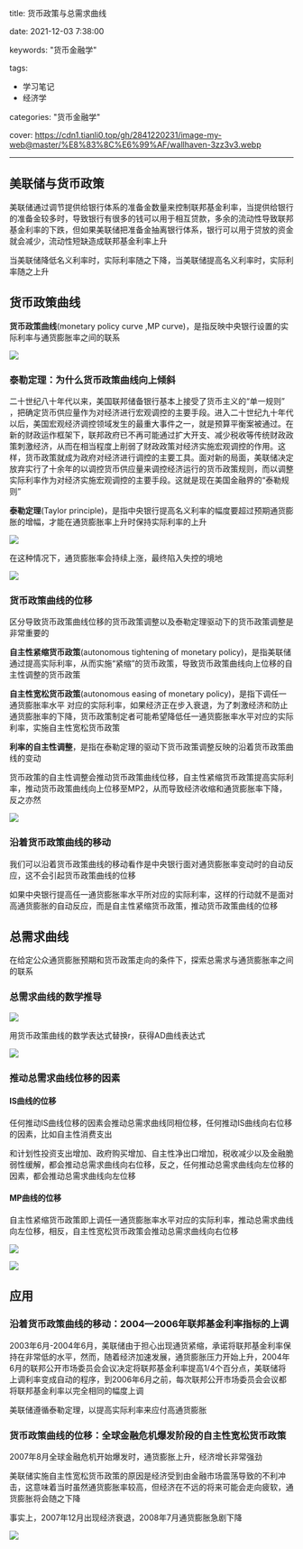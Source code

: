 title: 货币政策与总需求曲线

date: 2021-12-03 7:38:00

keywords: "货币金融学"

tags: 

- 学习笔记
- 经济学

categories: "货币金融学"

cover: https://cdn1.tianli0.top/gh/2841220231/image-my-web@master/%E8%83%8C%E6%99%AF/wallhaven-3zz3v3.webp

---

## 美联储与货币政策

美联储通过调节提供给银行体系的准备金数量来控制联邦基金利率，当提供给银行的准备金较多时，导致银行有很多的钱可以用于相互贷款，多余的流动性导致联邦基金利率的下跌，但如果美联储把准备金抽离银行体系，银行可以用于贷放的资金就会减少，流动性短缺造成联邦基金利率上升

当美联储降低名义利率时，实际利率随之下降，当美联储提高名义利率时，实际利率随之上升

## 货币政策曲线

**货币政策曲线**(monetary  policy  curve  ,MP  curve)，是指反映中央银行设置的实际利率与通货膨胀率之间的联系

![](https://cdn1.tianli0.top/gh/2841220231/image-my-web@master/博客-文章/Snipaste_2021-12-17_05-28-43.webp)

### 泰勒定理：为什么货币政策曲线向上倾斜

二十世纪八十年代以来，美国联邦储备银行基本上接受了货币主义的“单一规则” ，把确定货币供应量作为对经济进行宏观调控的主要手段。进入二十世纪九十年代以后，美国宏观经济调控领域发生的最重大事件之一，就是预算平衡案被通过。在新的财政运作框架下，联邦政府已不再可能通过扩大开支、减少税收等传统财政政策刺激经济，从而在相当程度上削弱了财政政策对经济实施宏观调控的作用。这样，货币政策就成为政府对经济进行调控的主要工具。面对新的局面，美联储决定放弃实行了十余年的以调控货币供应量来调控经济运行的货币政策规则，而以调整实际利率作为对经济实施宏观调控的主要手段。这就是现在美国金融界的“泰勒规则”

**泰勒定理**(Taylor  principle)，是指中央银行提高名义利率的幅度要超过预期通货膨胀的增幅，才能在通货膨胀率上升时保持实际利率的上升

![](https://cdn1.tianli0.top/gh/2841220231/image-my-web@master/博客-文章/Snipaste_2021-12-17_05-33-13.webp)

在这种情况下，通货膨胀率会持续上涨，最终陷入失控的境地

![](https://cdn1.tianli0.top/gh/2841220231/image-my-web@master/博客-文章/Snipaste_2021-12-17_05-34-34.webp)

### 货币政策曲线的位移

区分导致货币政策曲线位移的货币政策调整以及泰勒定理驱动下的货币政策调整是非常重要的

**自主性紧缩货币政策**(autonomous  tightening  of  monetary  policy)，是指美联储通过提高实际利率，从而实施“紧缩”的货币政策，导致货币政策曲线向上位移的自主性调整的货币政策

**自主性宽松货币政策**(autonomous  easing  of  monetary  policy)，是指下调任一通货膨胀率水平 对应的实际利率，如果经济正在步入衰退，为了刺激经济和防止通货膨胀率的下降，货币政策制定者可能希望降低任一通货膨胀率水平对应的实际利率，实施自主性宽松货币政策

**利率的自主性调整**，是指在泰勒定理的驱动下货币政策调整反映的沿着货币政策曲线的变动

货币政策的自主性调整会推动货币政策曲线位移，自主性紧缩货币政策提高实际利率，推动货币政策曲线向上位移至MP2，从而导致经济收缩和通货膨胀率下降，反之亦然

![](https://cdn1.tianli0.top/gh/2841220231/image-my-web@master/博客-文章/Snipaste_2021-12-18_06-27-53.webp)

### 沿着货币政策曲线的移动

我们可以沿着货币政策曲线的移动看作是中央银行面对通货膨胀率变动时的自动反应，这不会引起货币政策曲线的位移

如果中央银行提高任一通货膨胀率水平所对应的实际利率，这样的行动就不是面对高通货膨胀的自动反应，而是自主性紧缩货币政策，推动货币政策曲线的位移

## 总需求曲线

在给定公众通货膨胀预期和货币政策走向的条件下，探索总需求与通货膨胀率之间的联系

### 总需求曲线的数学推导

![](https://cdn1.tianli0.top/gh/2841220231/image-my-web@master/博客-文章/Snipaste_2021-12-18_19-42-55.webp)

用货币政策曲线的数学表达式替换r，获得AD曲线表达式

![](https://cdn1.tianli0.top/gh/2841220231/image-my-web@master/博客-文章/Snipaste_2021-12-18_19-58-17.webp)

### 推动总需求曲线位移的因素

#### IS曲线的位移

任何推动IS曲线位移的因素会推动总需求曲线同相位移，任何推动IS曲线向右位移的因素，比如自主性消费支出

和计划性投资支出增加、政府购买增加、自主性净出口增加，税收减少以及金融脆弱性缓解，都会推动总需求曲线向右位移，反之，任何推动总需求曲线向左位移的因素，都会推动总需求曲线向左位移

#### MP曲线的位移

自主性紧缩货币政策即上调任一通货膨胀率水平对应的实际利率，推动总需求曲线向左位移，相反，自主性宽松货币政策会推动总需求曲线向右位移

![](https://cdn1.tianli0.top/gh/2841220231/image-my-web@master/博客-文章/Snipaste_2021-12-18_21-11-11.webp)

![](https://cdn1.tianli0.top/gh/2841220231/image-my-web@master/博客-文章/Snipaste_2021-12-18_21-11-34.webp)

## 应用

### 沿着货币政策曲线的移动：2004—2006年联邦基金利率指标的上调

2003年6月-2004年6月，美联储由于担心出现通货紧缩，承诺将联邦基金利率保持在非常低的水平，然而，随着经济加速发展，通货膨胀压力开始上升，2004年6月的联邦公开市场委员会会议决定将联邦基金利率提高1/4个百分点，美联储将上调利率变成自动的程序，到2006年6月之前，每次联邦公开市场委员会会议都将联邦基金利率以完全相同的幅度上调

美联储遵循泰勒定理，以提高实际利率来应付高通货膨胀

### 货币政策曲线的位移：全球金融危机爆发阶段的自主性宽松货币政策

2007年8月全球金融危机开始爆发时，通货膨胀上升，经济增长非常强劲

美联储实施自主性宽松货币政策的原因是经济受到由金融市场震荡导致的不利冲击，这意味着当时虽然通货膨胀率较高，但经济在不远的将来可能会走向疲软，通货膨胀将会随之下降

事实上，2007年12月出现经济衰退，2008年7月通货膨胀急剧下降

![](https://cdn1.tianli0.top/gh/2841220231/image-my-web@master/博客-文章/Snipaste_2021-12-18_21-06-48.webp)

